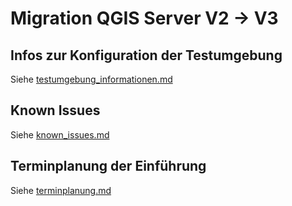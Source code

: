 # Migration QGIS Server V2 -> V3

## Infos zur Konfiguration der Testumgebung

Siehe [testumgebung_informationen.md](./testumgebung_informationen.md)

## Known Issues

Siehe [known_issues.md](./known_issues.md)

## Terminplanung der Einführung

Siehe [terminplanung.md](./terminplanung.md)
